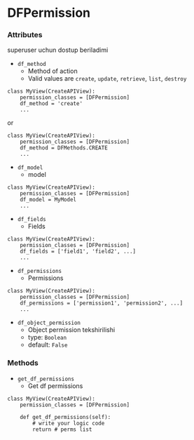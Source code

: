# DFPermission

### Attributes

superuser uchun dostup beriladimi

- `df_method`
  - Method of action
  - Valid values are `create`, `update`, `retrieve`, `list`, `destroy`
```pycon
class MyView(CreateAPIView):
    permission_classes = [DFPermission]
    df_method = 'create'
    ...
```

or

```pycon
class MyView(CreateAPIView):
    permission_classes = [DFPermission]
    df_method = DFMethods.CREATE
    ...
```

- `df_model`
  - model
```pycon
class MyView(CreateAPIView):
    permission_classes = [DFPermission]
    df_model = MyModel
    ...
```

- `df_fields`
  - Fields
```pycon
class MyView(CreateAPIView):
    permission_classes = [DFPermission]
    df_fields = ['field1', 'field2', ...]
    ...
```

- `df_permissions`
  - Permissions
```pycon
class MyView(CreateAPIView):
    permission_classes = [DFPermission]
    df_permissions = ['permission1', 'permission2', ...]
    ...
```

- `df_object_permission`
  - Object permission tekshirilishi
  - type: `Boolean`
  - default: `False`

### Methods

- `get_df_permissions`
  - Get df permissions
```pycon
class MyView(CreateAPIView):
    permission_classes = [DFPermission]
    
    def get_df_permissions(self):
        # write your logic code
        return # perms list
```